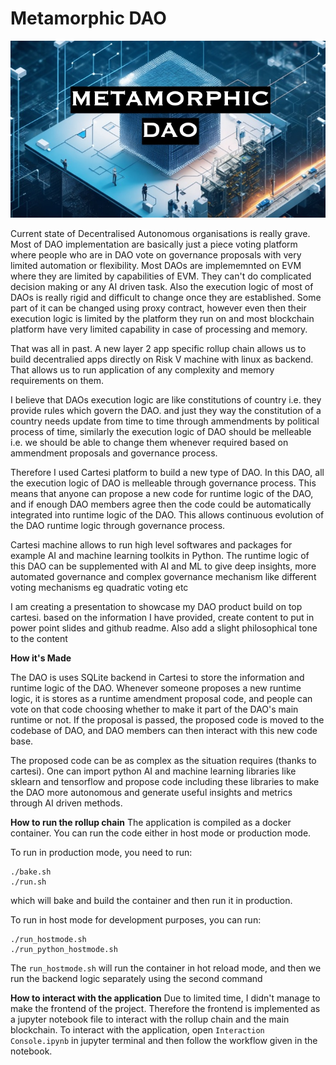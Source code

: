 # Metamorphic DAO
![drawing](https://github.com/akhtarshahnawaz/Metamorphic-DAO/blob/main/cover.jpeg)

Current state of Decentralised Autonomous organisations is really grave. Most of DAO implementation are basically just a piece voting platform where people who are in DAO vote on governance proposals with very limited automation or flexibility. Most DAOs are implememnted on EVM where they are limited by capabilities of EVM. They can't do complicated decision making or any AI driven task. Also the execution logic of most of DAOs is really rigid and difficult to change once they are established. Some part of it can be changed using proxy contract, however even then their execution logic is limited by the platform they run on and most blockchain platform have very limited capability in case of processing and memory.

That was all in past. A new layer 2 app specific rollup chain allows us to build decentralied apps directly on Risk V machine with linux as backend. That allows us to run application of any complexity and memory requirements on them.

I believe that DAOs execution logic are like constitutions of country i.e. they provide rules which govern the DAO. and just they way the constitution of a country needs update from time to time through ammendments by political process of time, similarly the execution logic of DAO should be melleable i.e. we should be able to change them whenever required based on ammendment proposals and governance process.

Therefore I used Cartesi platform to build a new type of DAO. In this DAO, all the execution logic of DAO is melleable through governance process. This means that anyone can propose a new code for runtime logic of the DAO, and if enough DAO members agree then the code could be automatically integrated into runtime logic of the DAO. This allows continuous evolution of the DAO runtime logic through governance process.

Cartesi machine allows to run high level softwares and packages for example AI and machine learning toolkits in Python. The runtime logic of this DAO can be supplemented with AI and ML to give deep insights, more automated governance and complex governance mechanism like different voting mechanisms eg quadratic voting etc

I am creating a presentation to showcase my DAO product build on top cartesi. based on the information I have provided, create content to put in power point slides and github readme. Also add a slight philosophical tone to the content

**How it's Made**

The DAO is uses SQLite backend in Cartesi to store the information and runtime logic of the DAO. Whenever someone proposes a new runtime logic, it is stores as a runtime amendment proposal code, and people can vote on that code choosing whether to make it part of the DAO's main runtime or not. If the proposal is passed, the proposed code is moved to the codebase of DAO, and DAO members can then interact with this new code base.

The proposed code can be as complex as the situation requires (thanks to cartesi). One can import python AI and machine learning libraries like sklearn and tensorflow and propose code including these libraries to make the DAO more autonomous and generate useful insights and metrics through AI driven methods.

**How to run the rollup chain**
The application is compiled as a docker container. You can run the code either in host mode or production mode.

To run in production mode, you need to run:
```
./bake.sh
./run.sh
```
which will bake and build the container and then run it in production.

To run in host mode for development purposes, you can run:
```
./run_hostmode.sh
./run_python_hostmode.sh
```
The `run_hostmode.sh` will run the container in hot reload mode, and then we run the backend logic separately using the second command

**How to interact with the application**
Due to limited time, I didn't manage to make the frontend of the project. Therefore the frontend is implemented as a jupyter notebook file to interact with the rollup chain and the main blockchain. To interact with the application, open `Interaction Console.ipynb` in jupyter terminal and then follow the workflow given in the notebook.

